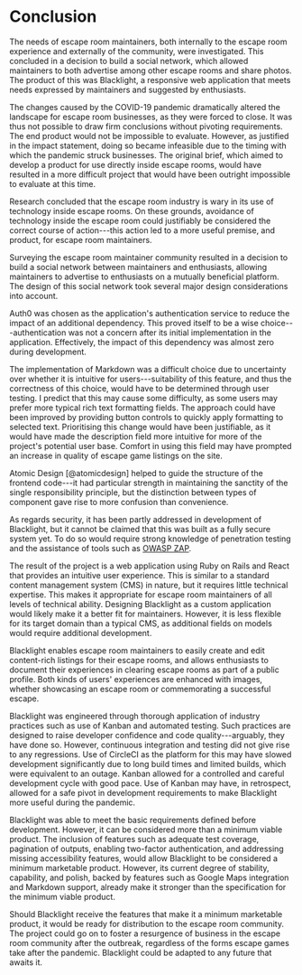# Conclusion

<!--
The conclusions can be summarised in a fairly short chapter (2 or 3 pages). This chapter brings together many of the points that you will have made in other chapters, especially in the previous results and discussion chapter. Do not be afraid of repeating some of your earlier statements here, albeit using different wording.
-->

The needs of escape room maintainers, both internally to the escape room
experience and externally of the community, were investigated. This concluded in
a decision to build a social network, which allowed maintainers to both 
advertise among other escape rooms and share photos. The product of this was
Blacklight, a responsive web application that meets needs expressed by
maintainers and suggested by enthusiasts.

The changes caused by the COVID-19 pandemic dramatically altered the landscape
for escape room businesses, as they were forced to close. It was thus not
possible to draw firm conclusions without pivoting requirements. The end product
would not be impossible to evaluate. However, as justified in the impact
statement, doing so became infeasible due to the timing with which the pandemic
struck businesses. The original brief, which aimed to develop a product for use
directly inside escape rooms, would have resulted in a more difficult project
that would have been outright impossible to evaluate at this time.

Research concluded that the escape room industry is wary in its use of
technology inside escape rooms. On these grounds, avoidance of technology inside
the escape room could justifiably be considered the correct course of
action---this action led to a more useful premise, and product, for escape room
maintainers. 

Surveying the escape room maintainer community resulted in a decision to build a
social network between maintainers and enthusiasts, allowing maintainers to
advertise to enthusiasts on a mutually beneficial platform. The design of this
social network took several major design considerations into account.

Auth0 was chosen as the application's authentication service to reduce
the impact of an additional dependency. This proved itself to be a wise
choice---authentication was not a concern after its initial implementation in
the application. Effectively, the impact of this dependency was almost zero
during development.

The implementation of Markdown was a difficult choice due to uncertainty over
whether it is intuitive for users---suitability of this feature, and thus the
correctness of this choice, would have to be determined through user testing. I
predict that this may cause some difficulty, as some users may prefer more
typical rich text formatting fields. The approach could have been improved by
providing button controls to quickly apply formatting to selected text.
Prioritising this change would have been justifiable, as it would have made the
description field more intuitive for more of the project's potential user base.
Comfort in using this field may have prompted an increase in quality of escape
game listings on the site.

Atomic Design [@atomicdesign] helped to guide the structure of the frontend
code---it had particular strength in maintaining the sanctity of the single
responsibility principle, but the distinction between types of component gave
rise to more confusion than convenience.

As regards security, it has been partly addressed in development of Blacklight,
but it cannot be claimed that this was built as a fully secure system yet. To do
so would require strong knowledge of penetration testing and the assistance of
tools such as [OWASP ZAP](https://github.com/zaproxy/zaproxy).

The result of the project is a web application using Ruby on Rails and React
that provides an intuitive user experience. This is similar to a standard
content management system (CMS) in nature, but it requires little technical
expertise. This makes it appropriate for escape room maintainers of all levels
of technical ability. Designing Blacklight as a custom application would likely
make it a better fit for maintainers. However, it is less flexible for its
target domain than a typical CMS, as additional fields on models would require
additional development.

Blacklight enables escape room maintainers to easily
create and edit content-rich listings for their escape rooms, and allows
enthusiasts to document their experiences in clearing escape rooms as part of a
public profile. Both kinds of users' experiences are enhanced with images,
whether showcasing an escape room or commemorating a successful escape.

Blacklight was engineered through thorough application of industry practices
such as use of Kanban and automated testing. Such practices are designed to
raise developer confidence and code quality---arguably, they have done so.
However, continuous integration and testing did not give rise to any
regressions. Use of CircleCI as the platform for this may have slowed
development significantly due to long build times and limited builds, which were
equivalent to an outage. Kanban allowed for a controlled and careful development
cycle with good pace. Use of Kanban may have, in retrospect, allowed for a safe
pivot in development requirements to make Blacklight more useful during the
pandemic.

Blacklight was able to meet the basic requirements defined before development.
However, it can be considered more than a minimum viable product. The inclusion
of features such as adequate test coverage, pagination of outputs, enabling
two-factor authentication, and addressing missing accessibility features, would
allow Blacklight to be considered a minimum marketable product. However, its
current degree of stability, capability, and polish, backed by features such as
Google Maps integration and Markdown support, already make it stronger than the
specification for the minimum viable product.

Should Blacklight receive the features that make it a minimum marketable
product, it would be ready for distribution to the escape room community. The
project could go on to foster a resurgence of business in the escape room
community after the outbreak, regardless of the forms escape games take after
the pandemic. Blacklight could be adapted to any future that awaits it.
